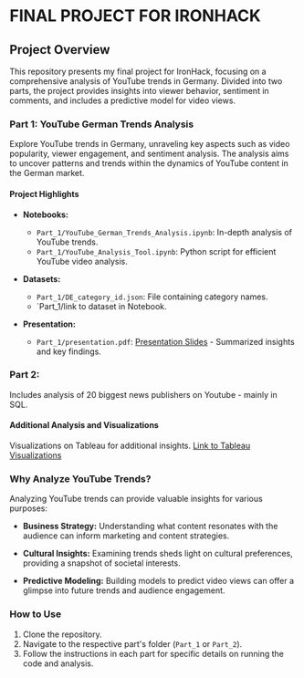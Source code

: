 # FINAL PROJECT FOR IRONHACK

## Project Overview

This repository presents my final project for IronHack, focusing on a comprehensive analysis of YouTube trends in Germany. Divided into two parts, the project provides insights into viewer behavior, sentiment in comments, and includes a predictive model for video views.

### Part 1: YouTube German Trends Analysis

Explore YouTube trends in Germany, unraveling key aspects such as video popularity, viewer engagement, and sentiment analysis. The analysis aims to uncover patterns and trends within the dynamics of YouTube content in the German market.

#### Project Highlights

- **Notebooks:**
  - `Part_1/YouTube_German_Trends_Analysis.ipynb`: In-depth analysis of YouTube trends.
  - `Part_1/YouTube_Analysis_Tool.ipynb`: Python script for efficient YouTube video analysis.

- **Datasets:**
  - `Part_1/DE_category_id.json`: File containing category names.
  - `Part_1/link to dataset in Notebook.

- **Presentation:**
  - `Part_1/presentation.pdf`: [Presentation Slides](https://drive.google.com/file/d/14jNNZ7eTEmn9--U0OHP6sQSgDGKrsXZX/view?usp=sharing) - Summarized insights and key findings.

### Part 2: 

Includes analysis of 20 biggest news publishers on Youtube - mainly in SQL.

#### Additional Analysis and Visualizations

Visualizations on Tableau for additional insights. [Link to Tableau Visualizations](https://public.tableau.com/app/profile/izabella.wojciechowska/viz/TopNewsPublishersonYT/publishersbysubscribernumbers?publish=yes)

### Why Analyze YouTube Trends?

Analyzing YouTube trends can provide valuable insights for various purposes:

- **Business Strategy:** Understanding what content resonates with the audience can inform marketing and content strategies.

- **Cultural Insights:** Examining trends sheds light on cultural preferences, providing a snapshot of societal interests.

- **Predictive Modeling:** Building models to predict video views can offer a glimpse into future trends and audience engagement.

### How to Use

1. Clone the repository.
2. Navigate to the respective part's folder (`Part_1` or `Part_2`).
3. Follow the instructions in each part for specific details on running the code and analysis.
